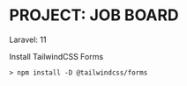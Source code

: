 # PROJECT: JOB BOARD

Laravel: 11


Install TailwindCSS Forms
```
> npm install -D @tailwindcss/forms
```
